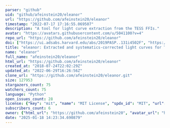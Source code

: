 ```yaml
---
parser: "github"
uid: "github/afeinstein20/eleanor"
url: "https://github.com/afeinstein20/eleanor"
timestamp: "2022-07-17 17:16:55.069507"
description: "A tool for light curve extraction from the TESS FFIs."
avatar: "https://avatars.githubusercontent.com/u/5041100?v=4"
repo_url: "https://github.com/afeinstein20/eleanor"
doi: ["https://ui.adsabs.harvard.edu/abs/2019PASP..131i4502F", "https://ui.adsabs.harvard.edu/abs/2019ascl.soft04022F/abstract"]
title: "eleanor: Extracted and systematics-corrected light curves for TESS-observed stars"
name: "eleanor"
full_name: "afeinstein20/eleanor"
html_url: "https://github.com/afeinstein20/eleanor"
created_at: "2018-07-24T22:02:29Z"
updated_at: "2022-06-29T16:26:56Z"
clone_url: "https://github.com/afeinstein20/eleanor.git"
size: 127953
stargazers_count: 75
watchers_count: 75
language: "Python"
open_issues_count: 28
license: {"key": "mit", "name": "MIT License", "spdx_id": "MIT", "url": "https://api.github.com/licenses/mit", "node_id": "MDc6TGljZW5zZTEz"}
subscribers_count: 6
owner: {"html_url": "https://github.com/afeinstein20", "avatar_url": "https://avatars.githubusercontent.com/u/5041100?v=4", "login": "afeinstein20", "type": "User"}
date: "2025-01-18 14:23:34.690879"
---
```

